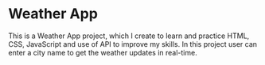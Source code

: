 # Weather App
This is a Weather App project, which I create to learn and practice HTML, CSS, JavaScript and use of API to improve my skills. In this project user can enter a city name to get the weather updates in real-time.
